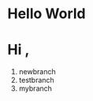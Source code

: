 # Hello World

# Hi , 


1. newbranch
2. testbranch
3. mybranch

<!-- asdfasdfasdfasdfadfasdfasdfasdfadf -->